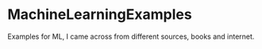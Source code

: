 # MachineLearningExamples
Examples for ML, I came across from different sources, books and internet.

